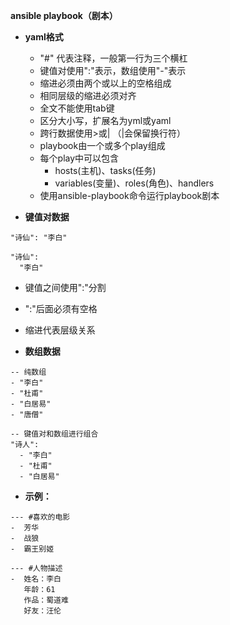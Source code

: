**ansible playbook（剧本）**
- **yaml格式**
  - "#" 代表注释，一般第一行为三个横杠
  - 键值对使用":"表示，数组使用"-"表示
  - 缩进必须由两个或以上的空格组成
  - 相同层级的缩进必须对齐
  - 全文不能使用tab键
  - 区分大小写，扩展名为yml或yaml
  - 跨行数据使用>或| （|会保留换行符）
  - playbook由一个或多个play组成
  - 每个play中可以包含
    - hosts(主机)、tasks(任务)
    - variables(变量)、roles(角色)、handlers
  - 使用ansible-playbook命令运行playbook剧本

- **键值对数据**
```
"诗仙": "李白"
```
```
"诗仙":
  "李白"
```
  - 键值之间使用":"分割
  - ":"后面必须有空格
  - 缩进代表层级关系

- **数组数据**
```
-- 纯数组
- "李白"
- "杜甫"
- "白居易"
- "唐僧"
```
```
-- 键值对和数组进行组合
"诗人":
  - "李白"
  - "杜甫"
  - "白居易"
```
  - **示例：**
  ```
  --- #喜欢的电影
  -  芳华
  -  战狼
  -  霸王别姬
  ```
  ```
  --- #人物描述
  -  姓名：李白
     年龄：61
     作品：蜀道难
     好友：汪伦
  ```

